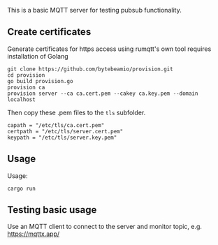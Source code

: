 This is a basic MQTT server for testing pubsub functionality.

## Create certificates

Generate certificates for https access using rumqtt's own tool requires installation of Golang

```
git clone https://github.com/bytebeamio/provision.git
cd provision
go build provision.go
provision ca
provision server --ca ca.cert.pem --cakey ca.key.pem --domain localhost
```

Then copy these .pem files to the `tls` subfolder.

```
capath = "/etc/tls/ca.cert.pem"
certpath = "/etc/tls/server.cert.pem"
keypath = "/etc/tls/server.key.pem"
```

## Usage

Usage:

```
cargo run
```

## Testing basic usage

Use an MQTT client to connect to the server and monitor topic, e.g. https://mqttx.app/